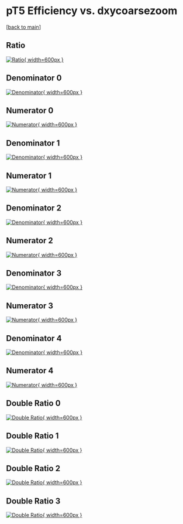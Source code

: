 # pT5 Efficiency vs. dxycoarsezoom

[[back to main](./)]



## Ratio

[![Ratio](../mtv/var/pT5_loweta_13_1_eff_dxycoarsezoom.png){ width=600px }](../mtv/var/pT5_loweta_13_1_eff_dxycoarsezoom.pdf)

## Denominator 0

[![Denominator](../mtv/den/pT5_loweta_13_1_eff_dxycoarsezoom_den0.png){ width=600px }](../mtv/den/pT5_loweta_13_1_eff_dxycoarsezoom_den0.pdf)

## Numerator 0

[![Numerator](../mtv/num/pT5_loweta_13_1_eff_dxycoarsezoom_num0.png){ width=600px }](../mtv/num/pT5_loweta_13_1_eff_dxycoarsezoom_num0.pdf)

## Denominator 1

[![Denominator](../mtv/den/pT5_loweta_13_1_eff_dxycoarsezoom_den1.png){ width=600px }](../mtv/den/pT5_loweta_13_1_eff_dxycoarsezoom_den1.pdf)

## Numerator 1

[![Numerator](../mtv/num/pT5_loweta_13_1_eff_dxycoarsezoom_num1.png){ width=600px }](../mtv/num/pT5_loweta_13_1_eff_dxycoarsezoom_num1.pdf)

## Denominator 2

[![Denominator](../mtv/den/pT5_loweta_13_1_eff_dxycoarsezoom_den2.png){ width=600px }](../mtv/den/pT5_loweta_13_1_eff_dxycoarsezoom_den2.pdf)

## Numerator 2

[![Numerator](../mtv/num/pT5_loweta_13_1_eff_dxycoarsezoom_num2.png){ width=600px }](../mtv/num/pT5_loweta_13_1_eff_dxycoarsezoom_num2.pdf)

## Denominator 3

[![Denominator](../mtv/den/pT5_loweta_13_1_eff_dxycoarsezoom_den3.png){ width=600px }](../mtv/den/pT5_loweta_13_1_eff_dxycoarsezoom_den3.pdf)

## Numerator 3

[![Numerator](../mtv/num/pT5_loweta_13_1_eff_dxycoarsezoom_num3.png){ width=600px }](../mtv/num/pT5_loweta_13_1_eff_dxycoarsezoom_num3.pdf)

## Denominator 4

[![Denominator](../mtv/den/pT5_loweta_13_1_eff_dxycoarsezoom_den4.png){ width=600px }](../mtv/den/pT5_loweta_13_1_eff_dxycoarsezoom_den4.pdf)

## Numerator 4

[![Numerator](../mtv/num/pT5_loweta_13_1_eff_dxycoarsezoom_num4.png){ width=600px }](../mtv/num/pT5_loweta_13_1_eff_dxycoarsezoom_num4.pdf)

## Double Ratio 0

[![Double Ratio](../mtv/ratio/pT5_loweta_13_1_eff_dxycoarsezoom_ratio0.png){ width=600px }](../mtv/ratio/pT5_loweta_13_1_eff_dxycoarsezoom_ratio0.pdf)

## Double Ratio 1

[![Double Ratio](../mtv/ratio/pT5_loweta_13_1_eff_dxycoarsezoom_ratio1.png){ width=600px }](../mtv/ratio/pT5_loweta_13_1_eff_dxycoarsezoom_ratio1.pdf)

## Double Ratio 2

[![Double Ratio](../mtv/ratio/pT5_loweta_13_1_eff_dxycoarsezoom_ratio2.png){ width=600px }](../mtv/ratio/pT5_loweta_13_1_eff_dxycoarsezoom_ratio2.pdf)

## Double Ratio 3

[![Double Ratio](../mtv/ratio/pT5_loweta_13_1_eff_dxycoarsezoom_ratio3.png){ width=600px }](../mtv/ratio/pT5_loweta_13_1_eff_dxycoarsezoom_ratio3.pdf)

